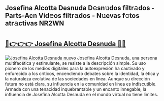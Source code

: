 ## Josefina Alcotta Desnuda D𝚎sn𝚞dos filtr𝚊dos - Parts-Acn Vid𝚎os filtr𝚊dos - N𝚞evas f𝚘tos atr𝚊ctivas NR2WN

# <h2><a href="http://mb1uel.tromn.icu/?c=Josefina+Alcotta+Desnuda">🔗👉👉👉 Josefina Alcotta Desnuda 🔗🔗</a></h2>

[![Josefina Alcotta Desnuda nuevo](https://i.imgur.com/pEAQMta.gif)](http://mb1uel.tromn.icu/?c=Josefina+Alcotta+Desnuda)
Josefina Alcotta Desnuda, una persona multifacética y estimulante, se resiste a la descripción simple. Su uso pionero de los medios digitales para la autoexpresión ha cautivado y enfurecido a los críticos, encendiendo debates sobre la identidad, la ética y la naturaleza evolutiva de las sociedades en línea. Aunque su dirección futura no está clara, su influencia en la comunidad en línea es indiscutible. Armada con una tenacidad inquebrantable y un encanto innegable, la influencia de Josefina Alcotta Desnuda en el mundo virtual no tiene límites.
